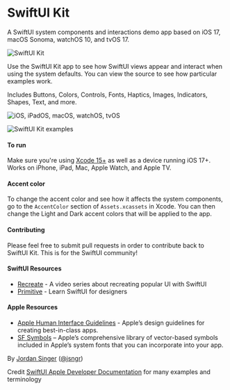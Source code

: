 # SwiftUI Kit
A SwiftUI system components and interactions demo app based on iOS 17, macOS Sonoma, watchOS 10, and tvOS 17.

![SwiftUI Kit](https://user-images.githubusercontent.com/110813/87210094-5accf380-c2e2-11ea-91c9-4f21aa313bc6.png)

Use the SwiftUI Kit app to see how SwiftUI views appear and interact when using the system defaults. You can view the source to see how particular examples work.

Includes Buttons, Colors, Controls, Fonts, Haptics, Images, Indicators, Shapes, Text, and more. 

![iOS, iPadOS, macOS, watchOS, tvOS](https://user-images.githubusercontent.com/110813/87250474-f8cfd380-c432-11ea-830b-b90cce39a067.png)

![SwiftUI Kit examples](https://user-images.githubusercontent.com/110813/87210295-00806280-c2e3-11ea-91e3-4ea6da79f73e.png)

#### To run
Make sure you're using [Xcode 15+](https://developer.apple.com/xcode/) as well as a device running iOS 17+. Works on iPhone, iPad, Mac, Apple Watch, and Apple TV.

#### Accent color
To change the accent color and see how it affects the system components, go to the `AccentColor` section of `Assets.xcassets` in Xcode. You can then change the Light and Dark accent colors that will be applied to the app.

#### Contributing
Please feel free to submit pull requests in order to contribute back to SwiftUI Kit. This is for the SwiftUI community!

#### SwiftUI Resources
- [Recreate](https://recreatecode.com) - A video series about recreating popular UI with SwiftUI
- [Primitive](https://primitive.school) - Learn SwiftUI for designers

#### Apple Resources
- [Apple Human Interface Guidelines](https://developer.apple.com/design/human-interface-guidelines/) - Apple’s design guidelines for creating best-in-class apps.
- [SF Symbols](https://developer.apple.com/sf-symbols/) – Apple’s comprehensive library of vector-based symbols included in Apple’s system fonts that you can incorporate into your app.

By [Jordan Singer](https://ibuildmyideas.com) ([@jsngr](https://twitter.com/jsngr))

Credit [SwiftUI Apple Developer Documentation](https://developer.apple.com/documentation/swiftui) for many examples and terminology
